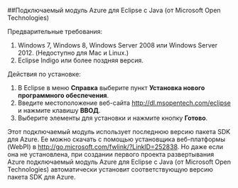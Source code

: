 ##Подключаемый модуль Azure для Eclipse с Java (от Microsoft Open Technologies)

Предварительные требования:

1. Windows 7, Windows 8, Windows Server 2008 или Windows Server 2012. (Недоступно для Mac и Linux.)
2. Eclipse Indigo или более поздняя версия.

Действия по установке:

1. В Eclipse в меню **Справка** выберите пункт **Установка нового программного обеспечения**.
2. Введите местоположение веб-сайта <http://dl.msopentech.com/eclipse> и нажмите клавишу **ВВОД**.
3. Выберите элементы для установки и нажмите кнопку **Готово**.

Этот подключаемый модуль использует последнюю версию пакета SDK для Azure. Ее можно скачать с помощью установщика веб-платформы (WebPI) в <http://go.microsoft.com/fwlink/?LinkID=252838>. Но даже если она не установлена, при создании первого проекта развертывания Azure подключаемый модуль Azure для Eclipse с Java (от Microsoft Open Technologies) автоматически установит соответствующую версию пакета SDK для Azure.

<!---HONumber=58_postMigration-->